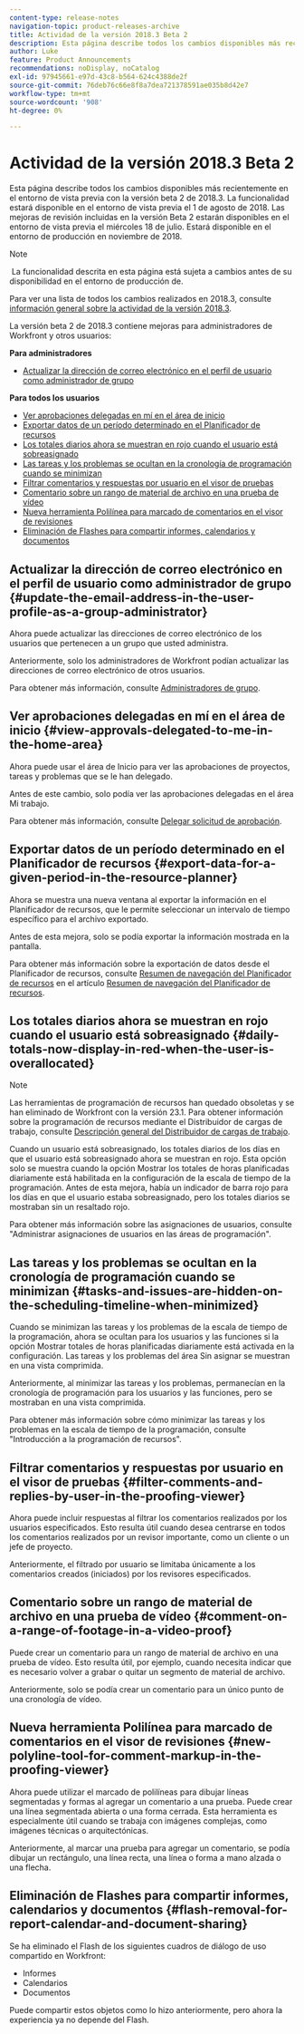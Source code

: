 ```yaml
---
content-type: release-notes
navigation-topic: product-releases-archive
title: Actividad de la versión 2018.3 Beta 2
description: Esta página describe todos los cambios disponibles más recientemente en el entorno de vista previa con la versión beta 2 de 2018.3. La funcionalidad estará disponible en el entorno de vista previa el 1 de agosto de 2018. Las mejoras de revisión incluidas en la versión Beta 2 estarán disponibles en el entorno de vista previa el miércoles 18 de julio. Estará disponible en el entorno de producción en noviembre de 2018.
author: Luke
feature: Product Announcements
recommendations: noDisplay, noCatalog
exl-id: 97945661-e97d-43c8-b564-624c4388de2f
source-git-commit: 76deb76c66e8f8a7dea721378591ae035b8d42e7
workflow-type: tm+mt
source-wordcount: '908'
ht-degree: 0%

---
```


# Actividad de la versión 2018.3 Beta 2

Esta página describe todos los cambios disponibles más recientemente en el entorno de vista previa con la versión beta 2 de 2018.3. La funcionalidad estará disponible en el entorno de vista previa el 1 de agosto de 2018. Las mejoras de revisión incluidas en la versión Beta 2 estarán disponibles en el entorno de vista previa el miércoles 18 de julio. Estará disponible en el entorno de producción en noviembre de 2018.

>[!NOTE]
>
> La funcionalidad descrita en esta página está sujeta a cambios antes de su disponibilidad en el entorno de producción de.

Para ver una lista de todos los cambios realizados en 2018.3, consulte  [información general sobre la actividad de la versión 2018.3](../../../../product-announcements/product-releases/quarterly-release-archive/2018.3-release-activity/2018.3-release-activity-overview.md).

La versión beta 2 de 2018.3 contiene mejoras para administradores de Workfront y otros usuarios:

**Para administradores**

* [Actualizar la dirección de correo electrónico en el perfil de usuario como administrador de grupo](#update-the-email-address-in-the-user-profile-as-a-group-administrator)

**Para todos los usuarios**

* [Ver aprobaciones delegadas en mí en el área de inicio](#view-approvals-delegated-to-me-in-the-home-area)
* [Exportar datos de un período determinado en el Planificador de recursos](#export-data-for-a-given-period-in-the-resource-planner)
* [Los totales diarios ahora se muestran en rojo cuando el usuario está sobreasignado](#daily-totals-now-display-in-red-when-the-user-is-overallocated)
* [Las tareas y los problemas se ocultan en la cronología de programación cuando se minimizan](#tasks-and-issues-are-hidden-on-the-scheduling-timeline-when-minimized)
* [Filtrar comentarios y respuestas por usuario en el visor de pruebas](#filter-comments-and-replies-by-user-in-the-proofing-viewer)
* [Comentario sobre un rango de material de archivo en una prueba de vídeo](#comment-on-a-range-of-footage-in-a-video-proof)
* [Nueva herramienta Polilínea para marcado de comentarios en el visor de revisiones](#new-polyline-tool-for-comment-markup-in-the-proofing-viewer)
* [Eliminación de Flashes para compartir informes, calendarios y documentos](#flash-removal-for-report-calendar-and-document-sharing)

## Actualizar la dirección de correo electrónico en el perfil de usuario como administrador de grupo {#update-the-email-address-in-the-user-profile-as-a-group-administrator}

Ahora puede actualizar las direcciones de correo electrónico de los usuarios que pertenecen a un grupo que usted administra. 

Anteriormente, solo los administradores de Workfront podían actualizar las direcciones de correo electrónico de otros usuarios. 

Para obtener más información, consulte [Administradores de grupo](../../../../administration-and-setup/manage-groups/group-roles/group-administrators.md).

## Ver aprobaciones delegadas en mí en el área de inicio {#view-approvals-delegated-to-me-in-the-home-area}

Ahora puede usar el área de Inicio para ver las aprobaciones de proyectos, tareas y problemas que se le han delegado.

Antes de este cambio, solo podía ver las aprobaciones delegadas en el área Mi trabajo.

Para obtener más información, consulte [Delegar solicitud de aprobación](../../../../review-and-approve-work/manage-approvals/delegate-approval-requests.md).

## Exportar datos de un período determinado en el Planificador de recursos {#export-data-for-a-given-period-in-the-resource-planner}

Ahora se muestra una nueva ventana al exportar la información en el Planificador de recursos, que le permite seleccionar un intervalo de tiempo específico para el archivo exportado.

Antes de esta mejora, solo se podía exportar la información mostrada en la pantalla.

Para obtener más información sobre la exportación de datos desde el Planificador de recursos, consulte [Resumen de navegación del Planificador de recursos](../../../../resource-mgmt/resource-planning/resource-planner-navigation.md) en el artículo [Resumen de navegación del Planificador de recursos](../../../../resource-mgmt/resource-planning/resource-planner-navigation.md).

## Los totales diarios ahora se muestran en rojo cuando el usuario está sobreasignado {#daily-totals-now-display-in-red-when-the-user-is-overallocated}

>[!NOTE]
>
Las herramientas de programación de recursos han quedado obsoletas y se han eliminado de Workfront con la versión 23.1. Para obtener información sobre la programación de recursos mediante el Distribuidor de cargas de trabajo, consulte [Descripción general del Distribuidor de cargas de trabajo](../../../../resource-mgmt/workload-balancer/overview-workload-balancer.md).

Cuando un usuario está sobreasignado, los totales diarios de los días en que el usuario está sobreasignado ahora se muestran en rojo. Esta opción solo se muestra cuando la opción Mostrar los totales de horas planificadas diariamente está habilitada en la configuración de la escala de tiempo de la programación. Antes de esta mejora, había un indicador de barra rojo para los días en que el usuario estaba sobreasignado, pero los totales diarios se mostraban sin un resaltado rojo.

Para obtener más información sobre las asignaciones de usuarios, consulte &quot;Administrar asignaciones de usuarios en las áreas de programación&quot;.

## Las tareas y los problemas se ocultan en la cronología de programación cuando se minimizan {#tasks-and-issues-are-hidden-on-the-scheduling-timeline-when-minimized}

Cuando se minimizan las tareas y los problemas de la escala de tiempo de la programación, ahora se ocultan para los usuarios y las funciones si la opción Mostrar totales de horas planificadas diariamente está activada en la configuración. Las tareas y los problemas del área Sin asignar se muestran en una vista comprimida.

Anteriormente, al minimizar las tareas y los problemas, permanecían en la cronología de programación para los usuarios y las funciones, pero se mostraban en una vista comprimida.

Para obtener más información sobre cómo minimizar las tareas y los problemas en la escala de tiempo de la programación, consulte &quot;Introducción a la programación de recursos&quot;.

## Filtrar comentarios y respuestas por usuario en el visor de pruebas {#filter-comments-and-replies-by-user-in-the-proofing-viewer}

Ahora puede incluir respuestas al filtrar los comentarios realizados por los usuarios especificados. Esto resulta útil cuando desea centrarse en todos los comentarios realizados por un revisor importante, como un cliente o un jefe de proyecto.

Anteriormente, el filtrado por usuario se limitaba únicamente a los comentarios creados (iniciados) por los revisores especificados.

## Comentario sobre un rango de material de archivo en una prueba de vídeo {#comment-on-a-range-of-footage-in-a-video-proof}

Puede crear un comentario para un rango de material de archivo en una prueba de vídeo. Esto resulta útil, por ejemplo, cuando necesita indicar que es necesario volver a grabar o quitar un segmento de material de archivo.

Anteriormente, solo se podía crear un comentario para un único punto de una cronología de vídeo.

## Nueva herramienta Polilínea para marcado de comentarios en el visor de revisiones {#new-polyline-tool-for-comment-markup-in-the-proofing-viewer}

Ahora puede utilizar el marcado de polilíneas para dibujar líneas segmentadas y formas al agregar un comentario a una prueba. Puede crear una línea segmentada abierta o una forma cerrada. Esta herramienta es especialmente útil cuando se trabaja con imágenes complejas, como imágenes técnicas o arquitectónicas.

Anteriormente, al marcar una prueba para agregar un comentario, se podía dibujar un rectángulo, una línea recta, una línea o forma a mano alzada o una flecha.

## Eliminación de Flashes para compartir informes, calendarios y documentos {#flash-removal-for-report-calendar-and-document-sharing}

Se ha eliminado el Flash de los siguientes cuadros de diálogo de uso compartido en Workfront:

* Informes
* Calendarios
* Documentos

Puede compartir estos objetos como lo hizo anteriormente, pero ahora la experiencia ya no depende del Flash.
